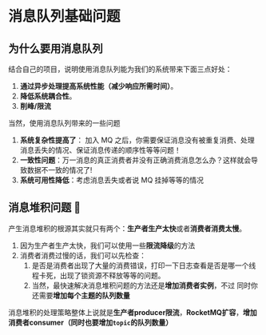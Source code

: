 # 消息队列基础问题

## 为什么要用消息队列

结合自己的项目，说明使用消息队列能为我们的系统带来下面三点好处：

1. **通过异步处理提高系统性能（减少响应所需时间）**。
2. **降低系统耦合性**。
3. **削峰/限流**

当然，使用消息队列带来的一些问题

1. **系统复杂性提高了**： 加入 MQ 之后，你需要保证消息没有被重复消费、处理消息丢失的情况、保证消息传递的顺序性等等问题！
2. **一致性问题**：万一消息的真正消费者并没有正确消费消息怎么办？这样就会导致数据不一致的情况了!
3. **系统可用性降低**：考虑消息丢失或者说 MQ 挂掉等等的情况

## 消息堆积问题 :tada:

产生消息堆积的根源其实就只有两个：**生产者生产太快**或者**消费者消费太慢**。

1. 因为生产者生产太快，我们可以使用一些**限流降级**的方法
2. 消费者消费过慢的话，我们可以先检查：
    1. 是否是消费者出现了大量的消费错误，打印一下日志查看是否是哪一个线程卡死，出现了锁资源不释放等等的问题。
    2. 当然，最快速解决消息堆积问题的方法还是**增加消费者实例**，不过 同时你还需要**增加每个主题的队列数量**

消息堆积的处理策略整体上说就是**生产者producer限流**，**RocketMQ扩容**，**增加消费者consumer（同时也要增加`topic`的队列数量）**

